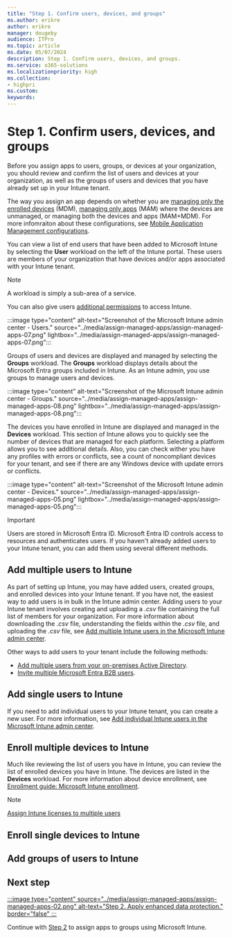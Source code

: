 ```yaml
---
title: "Step 1. Confirm users, devices, and groups"
ms.author: erikre
author: erikre
manager: dougeby
audience: ITPro
ms.topic: article
ms.date: 05/07/2024
description: Step 1. Confirm users, devices, and groups.
ms.service: o365-solutions
ms.localizationpriority: high
ms.collection:
- highpri
ms.custom:
keywords:
---
```


# Step 1. Confirm users, devices, and groups

Before you assign apps to users, groups, or devices at your organization, you should review and confirm the list of users and devices at your organization, as well as the groups of users and devices that you have already set up in your Intune tenant.

The way you assign an app depends on whether you are [managing only the enrolled devices](/microsoft-365/solutions/apps-assign-management#app-management-using-managed-devices) (MDM), [managing only apps](microsoft-365/solutions/apps-assign-management#app-management-using-unmanaged-devices) (MAM) where the devices are unmanaged, or managing both the devices and apps (MAM+MDM). For more infomraiton about these configurations, see [Mobile Application Management configurations](/microsoft-365/solutions/apps-guide-overview#mobile-application-management-configurations).

You can view a list of end users that have been added to Microsoft Intune by selecting the **User** workload on the left of the Intune portal. These users are members of your organization that have devices and/or apps associated with your Intune tenant. 

> [!NOTE]
> A workload is simply a sub-area of a service.

You can also give users [additional permissions](/mem/intune/fundamentals/users-add#grant-admin-permissions) to access Intune.

:::image type="content" alt-text="Screenshot of the Microsoft Intune admin center - Users." source="../media/assign-managed-apps/assign-managed-apps-07.png" lightbox="../media/assign-managed-apps/assign-managed-apps-07.png":::

Groups of users and devices are displayed and managed by selecting the **Groups** workload. The **Groups** workload displays details about the Microsoft Entra groups included in Intune. As an Intune admin, you use groups to manage users and devices.

:::image type="content" alt-text="Screenshot of the Microsoft Intune admin center - Groups." source="../media/assign-managed-apps/assign-managed-apps-08.png" lightbox="../media/assign-managed-apps/assign-managed-apps-08.png":::

The devices you have enrolled in Intune are displayed and managed in the **Devices** workload. This section of Intune allows you to quickly see the number of devices that are managed for each platform. Selecting a platform allows you to see additional details. Also, you can check wither you have any profiles with errors or conflicts, see a count of noncompliant devices for your tenant, and see if there are any Windows device with update errors or conflicts.

:::image type="content" alt-text="Screenshot of the Microsoft Intune admin center - Devices." source="../media/assign-managed-apps/assign-managed-apps-05.png" lightbox="../media/assign-managed-apps/assign-managed-apps-05.png":::

> [!IMPORTANT]
> Users are stored in Microsoft Entra ID. Microsoft Entra ID controls access to resources and authenticates users. If you haven't already added users to your Intune tenant, you can add them using several different methods.

## Add multiple users to Intune

As part of setting up Intune, you may have added users, created groups, and enrolled devices into your Intune tenant. If you have not, the easiest way to add users is in bulk in the Intune admin center. Adding users to your Intune tenant involves creating and uploading a *.csv* file containing the full list of members for your organization. For more information about downloading the *.csv* file, understanding the fields within the *.csv* file, and uploading the *.csv* file, see [Add multiple Intune users in the Microsoft Intune admin center](/intune/fundamentals/users-add#add-multiple-intune-users-in-the-microsoft-intune-admin-center).

Other ways to add users to your tenant include the following methods:
- [Add multiple users from your on-premises Active Directory](/mem/intune/fundamentals/users-add#sync-active-directory-and-add-users-to-intune).
- [Invite multiple Microsoft Entra B2B users](/entra/external-id/tutorial-bulk-invite).

## Add single users to Intune

If you need to add individual users to your Intune tenant, you can create a new user. For more information, see [Add individual Intune users in the Microsoft Intune admin center](/mem/intune/fundamentals/users-add#add-individual-intune-users-in-the-microsoft-intune-admin-center). 

## Enroll multiple devices to Intune

Much like reviewing the list of users you have in Intune, you can review the list of enrolled devices you have in Intune. The devices are listed in the **Devices** workload. For more information about device enrollment, see [Enrollment guide: Microsoft Intune enrollment](/mem/intune/fundamentals/deployment-guide-enrollment).

> [!NOTE]
> [Assign Intune licenses to multiple users](/mem/intune/fundamentals/quickstart-create-user#assign-intune-licenses-to-multiple-users)

## Enroll single devices to Intune

## Add groups of users to Intune


## Next step

[:::image type="content" source="../media/assign-managed-apps/assign-managed-apps-02.png" alt-text="Step 2. Apply enhanced data protection." border="false" :::](apps-assign-step-2.md)

Continue with [Step 2](apps-assign-step-2.md) to assign apps to groups using Microsoft Intune.